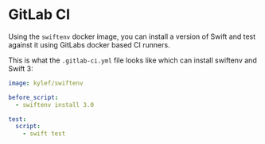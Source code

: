 # GitLab CI

Using the `swiftenv` docker image, you can install a version of Swift and test
against it using GitLabs docker based CI runners.

This is what the `.gitlab-ci.yml` file looks like which can install swiftenv
and Swift 3:

```yaml
image: kylef/swiftenv

before_script:
  - swiftenv install 3.0

test:
  script:
    - swift test
```
